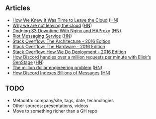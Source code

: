 ## Articles

- [How We Knew It Was Time to Leave the Cloud](https://about.gitlab.com/2016/11/10/why-choose-bare-metal/) ([HN](https://news.ycombinator.com/item?id=13153031))
- [Why we are not leaving the cloud](https://about.gitlab.com/2017/03/02/why-we-are-not-leaving-the-cloud/) ([HN](https://news.ycombinator.com/item?id=13774929))
- [Dodging S3 Downtime With Nginx and HAProxy](https://blog.sentry.io/2017/03/01/dodging-s3-downtime-with-nginx-and-haproxy.html) ([HN](https://news.ycombinator.com/item?id=13768066))
- [Riot Messaging Service](https://engineering.riotgames.com/news/riot-messaging-service) ([HN](https://news.ycombinator.com/item?id=13762172))
- [Stack Overflow: The Architecture - 2016 Edition](https://nickcraver.com/blog/2016/02/17/stack-overflow-the-architecture-2016-edition/)
- [Stack Overflow: The Hardware - 2016 Edition](https://nickcraver.com/blog/2016/03/29/stack-overflow-the-hardware-2016-edition/)
- [Stack Overflow: How We Do Deployment - 2016 Edition](https://nickcraver.com/blog/2016/05/03/stack-overflow-how-we-do-deployment-2016-edition/)
- [How Discord handles over a million requests per minute with Elixir’s GenStage](https://blog.discordapp.com/how-discord-handles-push-request-bursts-of-over-a-million-per-minute-with-elixirs-genstage-8f899f0221b4#.lb9vf1xt5) ([HN](https://news.ycombinator.com/item?id=13161505))
- [The million dollar engineering problem](https://segment.com/blog/the-million-dollar-eng-problem/) ([HN](https://news.ycombinator.com/item?id=13886885))
- [How Discord Indexes Billions of Messages](https://blog.discordapp.com/how-discord-indexes-billions-of-messages-e3d5e9be866f#.28jb4ff5c) ([HN](https://news.ycombinator.com/item?id=13887401))

## TODO

- Metadata: company/site, tags, date, technologies
- Other sources: presentations, videos
- Move to something richer than a GH repo
